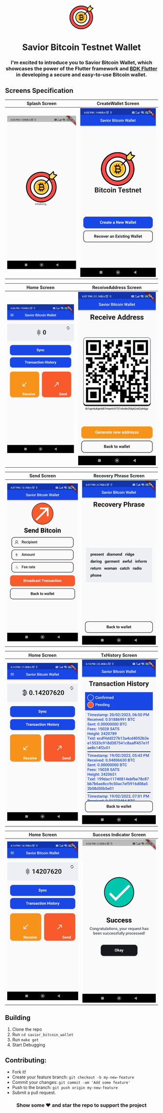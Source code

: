 <div align="center">
    <img src="assets/images/logo.png?raw=true" width="80px" alt="Savior Bitcoin Wallet Logo"/>
    <h1> Savior Bitcoin Testnet Wallet</h1>
</div>

<h3 align="center"> I'm excited to introduce you to Savior Bitcoin Wallet, which showcases the power of the Flutter framework and <a href="https://pub.dev/packages/bdk_flutter">BDK Flutter</a> in developing a secure and easy-to-use Bitcoin wallet. </h3>

## Screens Specification

Splash Screen                             |   CreateWallet Screen
:----------------------------------------:|:-------------------------:
![](readme_content/ss1.jpg)  |  ![](readme_content/ss2.jpg)


Home Screen                         |   ReceiveAddress Screen
:--------------------------------:|:-------------------------:
![](readme_content/ss3.jpg)  |  ![](readme_content/ss4.jpg)

Send Screen                         |   Recovery Phrase Screen
:--------------------------------:|:-------------------------:
![](readme_content/ss5.jpg)  |  ![](readme_content/ss6.jpg)

Home Screen                         |   TxHistory Screen
:--------------------------------:|:-------------------------:
![](readme_content/ss7.jpg)  |  ![](readme_content/ss8.jpg)

Home Screen                         |   Success Indicator Screen
:--------------------------------:|:-------------------------:
![](readme_content/ss9.jpg)  |  ![](readme_content/ss10.jpg)

## Building

1. Clone the repo
2. Run `cd savior_bitcoin_wallet`
3. Run `make get`
4. Start Debugging

## Contributing:

 - Fork it!
 - Create your feature branch: `git checkout -b my-new-feature`
 - Commit your changes: `git commit -am 'Add some feature'`
 - Push to the branch: `git push origin my-new-feature`
 - Submit a pull request.

 <h3 align="center">Show some ❤ and star the repo to support the project</h3>